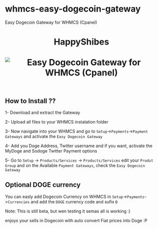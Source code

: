 # whmcs-easy-dogecoin-gateway
Easy Dogecoin Gateway for WHMCS (Cpanel)


<h1 align="center">
HappyShibes
<br><br>
<img src="https://dogegarden.io/img/whmcs.png" alt="Easy Dogecoin Gateway for WHMCS (Cpanel)"/>
<br><br>
</h1>

## How to Install ??

1- Download and extract the Gateway

2- Upload all files to your WHMCS instalation folder

3- Now navigate into your WHMCS and go to ```Setup```->```Payments```->```Payment Gateways``` and activate the ```Easy Dogecoin Gateway```

4- Add you Doge Address, Twitter username and if you want, activate the MyDoge and Sodoge Twitter Payment options

5- Go to ```Setup``` -> ```Products/Services``` -> ```Products/Services``` edit your ```Produt Group``` and on the Available ```Payment Gateways```, check the ```Easy Dogecoin Gateway```

## Optional DOGE currency

You can easly add Dogecoin Currency on WHMCS in ```Setup```->```Payments```->```Currencies``` and add the ```DOGE``` currency code and sufix ```Ð```

Note: This is still beta, but wen testing it semas all is working :)

enjoys your sells in Dogecoin with auto convert Fiat prices into Doge :P

